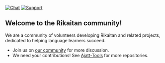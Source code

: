 [![Chat](https://img.shields.io/badge/chat-join-green?style=for-the-badge&logo=Telegram&logoColor=green)](https://tatsumoto.neocities.org/blog/join-our-community.html)
[![Support](https://img.shields.io/badge/support-developer-orange?style=for-the-badge&logo=Patreon&logoColor=orange)](https://tatsumoto.neocities.org/blog/donating-to-tatsumoto.html)

## Welcome to the Rikaitan community!

We are a community of volunteers developing Rikaitan and related projects, dedicated to helping language learners succeed.

* Join us on [our community](https://tatsumoto.neocities.org/blog/join-our-community.html) for more discussion.
* We need your contributions! See [Ajatt-Tools](https://github.com/Ajatt-Tools) for more repositories.
